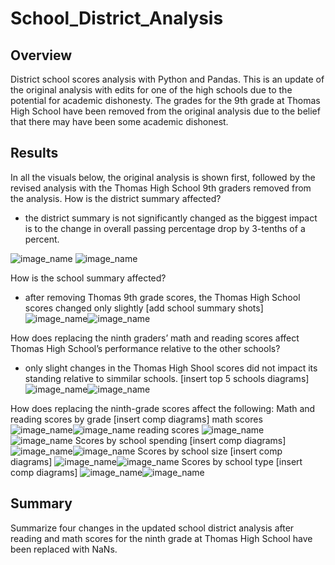 # School_District_Analysis

## Overview
District school scores analysis with Python and Pandas.  This is an update of the original analysis with edits for one of the high schools due to the potential for academic dishonesty.  The grades for the 9th grade at Thomas High School have been removed from the original analysis due to the belief that there may have been some academic dishonest.

## Results
In all the visuals below, the original analysis is shown first, followed by the revised analysis with the Thomas High School 9th graders removed from the analysis.
How is the district summary affected?
- the district summary is not significantly changed as the biggest impact is to the change in overall passing percentage drop by 3-tenths of a percent.

![image_name](https://github.com/Christopheremorgan/School_District_Analysis/blob/main/Resources/DistrictSummaryOriginal.png)
![image_name](https://github.com/Christopheremorgan/School_District_Analysis/blob/main/Resources/DistrictSummaryThomasRevised.png)

How is the school summary affected?
- after removing Thomas 9th grade scores, the Thomas High School scores changed only slightly [add school summary shots]
![image_name](https://github.com/Christopheremorgan/School_District_Analysis/blob/main/Resources/HighSchoolSummaryOriginal.png)![image_name](https://github.com/Christopheremorgan/School_District_Analysis/blob/main/Resources/HighSchoolSummaryThomasRevised.png)

How does replacing the ninth graders’ math and reading scores affect Thomas High School’s performance relative to the other schools?
- only slight changes in the Thomas High Shool scores did not impact its standing relative to simmilar schools. [insert top 5 schools diagrams]
![image_name](https://github.com/Christopheremorgan/School_District_Analysis/blob/main/Resources/TopSchoolsOriginal.png)![image_name](https://github.com/Christopheremorgan/School_District_Analysis/blob/main/Resources/TopSchoolsThomasEdits.png)

How does replacing the ninth-grade scores affect the following:
Math and reading scores by grade
[insert comp diagrams]
math scores
![image_name](https://github.com/Christopheremorgan/School_District_Analysis/blob/main/Resources/MathScoresByGradeOriginal.png)![image_name](https://github.com/Christopheremorgan/School_District_Analysis/blob/main/Resources/MathScoresByGradeThomasEdit.png)
reading scores
![image_name](https://github.com/Christopheremorgan/School_District_Analysis/blob/main/Resources/ReadingScoresByGradeOriginal.png)![image_name](https://github.com/Christopheremorgan/School_District_Analysis/blob/main/Resources/ReadingScoresByGradeThomasEdit.png)
Scores by school spending
[insert comp diagrams]
![image_name](https://github.com/Christopheremorgan/School_District_Analysis/blob/main/Resources/DistrictSummaryOriginal.png)![image_name](https://github.com/Christopheremorgan/School_District_Analysis/blob/main/Resources/DistrictSummaryOriginal.png)
Scores by school size
[insert comp diagrams]
![image_name](https://github.com/Christopheremorgan/School_District_Analysis/blob/main/Resources/DistrictSummaryOriginal.png)![image_name](https://github.com/Christopheremorgan/School_District_Analysis/blob/main/Resources/DistrictSummaryOriginal.png)
Scores by school type
[insert comp diagrams]
![image_name](https://github.com/Christopheremorgan/School_District_Analysis/blob/main/Resources/DistrictSummaryOriginal.png)![image_name](https://github.com/Christopheremorgan/School_District_Analysis/blob/main/Resources/DistrictSummaryOriginal.png)

## Summary
Summarize four changes in the updated school district analysis after reading and math scores for the ninth grade at Thomas High School have been replaced with NaNs.
